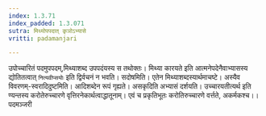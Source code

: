```yaml
---
index: 1.3.71
index_padded: 1.3.071
sutra: मिथ्योपपदात् कृञोऽभ्यासे
vritti: padamanjari

---
```

उपोच्चारितं पदमुपपदम्,मिथ्याशब्द उपपदंयस्य स तथोक्तः। मिथ्या कारयते इति आत्मनेपदेनैवाभ्यासस्य द्योतितत्वात् `नित्यवीप्सयोः` इति द्विर्वचनं न भवति। सदोषमिति। एतेन मिथ्याशब्दस्यार्थमाचष्टे। अस्यैव विवरणम्-स्वरादिदुष्टमिति। आदिशब्देन रूपं गृह्यते। असकृदिति अभ्यासं दर्शयति। उच्चारयतीत्यर्थ इति ण्यन्तस्य करोतेरुच्चारणे वृत्तिरनेकार्थत्वाद्धातूनाम्। एवं च प्रकृतिभूतः करोतिरुच्चारणे वर्त्तते, अकर्मकश्च।।
पदमञ्जरी